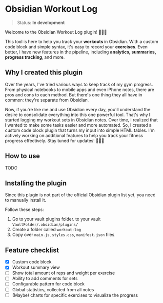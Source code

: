 # Obsidian Workout Log

 > Status: **In development**

Welcome to the Obsidian Workout Log plugin! 🏋🏻‍♀️ 

This tool is here to help you track your **workouts** in Obsidian. With a custom code block and simple syntax, it's easy to record your **exercises**. Even better, I have new features in the pipeline, including **analytics, summaries, progress tracking**, and more.

## Why I created this plugin

Over the years, I've tried various ways to keep track of my gym progress. From physical notebooks to mobile apps and even iPhone notes, there are pros and cons to each method. But there's one thing they all have in common: they're separate from Obsidian.

Now, if you're like me and use Obsidian every day, you'll understand the desire to consolidate everything into this one powerful tool. That's why I started logging my workout sets in Obsidian notes. Over time, I realized that I wanted to make some tasks easier and more automated. So, I created a custom code block plugin that turns my input into simple HTML tables. I'm actively working on additional features to help you track your fitness progress effectively. Stay tuned for updates! 🏋️‍♂️💪

## How to use

TODO

## Installing the plugin

Since this plugin is not part of the official Obsidian plugin list yet, you need to manually install it.

Follow these steps:

1. Go to your vault plugins folder. to your vault `VaultFolder/.obsidian/plugins/`
2. Create a folder called `workout-log`
3. Copy over `main.js`, `styles.css`, `manifest.json` files.

## Feature checklist

- [x] Custom code block
- [x] Workout summary view
- [ ] Show total amount of reps and weight per exercise
- [ ] Ability to add comments for sets
- [ ] Configurable pattern for code block
- [ ] Global statistics, collected from all notes
- [ ] (Maybe) charts for specific exercises to visualize the progress